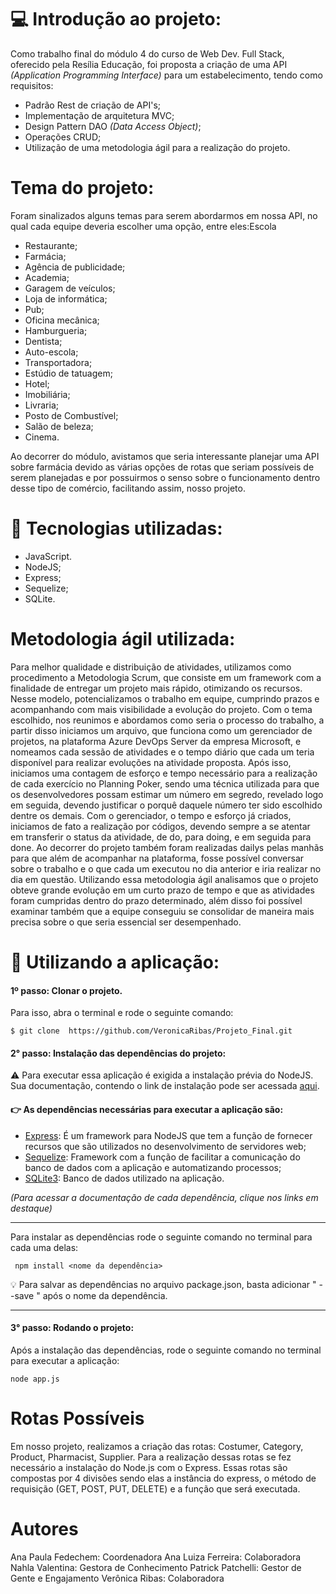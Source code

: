 # :computer: Introdução ao projeto:
   
   Como trabalho final do módulo 4 do curso de Web Dev. Full Stack, oferecido pela Resília Educação, foi proposta a criação de uma API *(Application Programming Interface)* para um estabelecimento, tendo como requisitos: 
- Padrão Rest de criação de API's;
- Implementação de arquitetura MVC;
- Design Pattern DAO *(Data Access Object)*;
- Operações CRUD;
- Utilização de uma metodologia ágil para a realização do projeto.

# Tema do projeto:

Foram sinalizados alguns temas para serem abordarmos em nossa API, no qual cada equipe deveria escolher uma opção, entre eles:Escola

- Restaurante;
- Farmácia;
- Agência de publicidade;
- Academia;
- Garagem de veículos;
- Loja de informática;
- Pub;
- Oficina mecânica;
- Hamburgueria;
- Dentista;
- Auto-escola;
- Transportadora;
- Estúdio de tatuagem;
- Hotel;
- Imobiliária;
- Livraria;
- Posto de Combustível;
- Salão de beleza;
- Cinema. 

Ao decorrer do módulo, avistamos que seria interessante planejar uma API sobre farmácia devido as várias opções de rotas que seriam possíveis de serem planejadas e por possuirmos o senso sobre o funcionamento dentro desse tipo de comércio, facilitando assim, nosso projeto.



# :wrench: Tecnologias utilizadas:
- JavaScript.
- NodeJS;
- Express;
- Sequelize;
- SQLite.


# Metodologia ágil utilizada:

Para melhor qualidade e distribuição de atividades, utilizamos como procedimento a Metodologia Scrum, que consiste em um framework com a finalidade de entregar um projeto mais rápido, otimizando os recursos. Nesse modelo, potencializamos o trabalho em equipe, cumprindo prazos e acompanhando com mais visibilidade a evolução do projeto. Com o tema escolhido, nos reunimos e abordamos como seria o processo do trabalho, a partir disso iniciamos um arquivo, que funciona como um gerenciador de projetos, na plataforma Azure DevOps Server da empresa Microsoft, e nomeamos cada sessão de atividades e o tempo diário que cada um teria disponível para realizar evoluções na atividade proposta. Após isso, iniciamos uma contagem de esforço e tempo necessário para a realização de cada exercício no Planning Poker, sendo uma técnica utilizada para que os desenvolvedores possam estimar um número em segredo, revelado logo em seguida, devendo justificar o porquê daquele número ter sido escolhido dentre os demais. Com o gerenciador, o tempo e esforço já criados, iniciamos de fato a realização por códigos, devendo sempre a se atentar em transferir o status da atividade, de do, para doing, e em seguida para done. Ao decorrer do projeto também foram realizadas dailys pelas manhãs para que além de acompanhar na plataforma, fosse possível conversar sobre o trabalho e o que cada um executou no dia anterior e iria realizar no dia em questão. Utilizando essa metodologia ágil analisamos que o projeto obteve grande evolução em um curto prazo de tempo e que as atividades foram cumpridas dentro do prazo determinado, além disso foi possível examinar também que a equipe conseguiu se consolidar de maneira mais precisa sobre o que seria essencial ser desempenhado.

# :seedling: Utilizando a aplicação:
#### **1º passo:** Clonar o projeto.
Para isso, abra o terminal e rode o seguinte comando: 

    $ git clone  https://github.com/VeronicaRibas/Projeto_Final.git

#### **2° passo:** Instalação das dependências do projeto:

:warning: Para executar essa aplicação é exigida a instalação prévia do NodeJS. Sua documentação, contendo o link de instalação pode ser acessada [aqui](https://nodejs.dev/download/).

#### :point_right: As dependências necessárias para executar a aplicação são:

 - [Express](https://expressjs.com/pt-br/starter/installing.html): É um framework para NodeJS que tem a função de fornecer recursos que são utilizados no desenvolvimento de servidores web;
- [Sequelize](https://sequelize.org/docs/v6/getting-started/): Framework com a função de facilitar a comunicação do banco de dados com a aplicação e automatizando processos;
- [SQLite3](https://www.npmjs.com/package/sqlite3): Banco de dados utilizado na aplicação.

*(Para acessar a documentação de cada dependência, clique nos links em destaque)*


---
Para instalar as dependências rode o seguinte comando no terminal para cada uma delas:

     npm install <nome da dependência>
:bulb: Para salvar as dependências no arquivo package.json, basta adicionar " --save " após o nome da dependência.

---
#### **3° passo:** Rodando o projeto:
Após a instalação das dependências, rode o seguinte comando no terminal para executar a aplicação:

    node app.js

# Rotas Possíveis
Em nosso projeto, realizamos a criação das rotas: Costumer, Category, Product, Pharmacist, Supplier. Para a realização dessas rotas se fez necessário a instalação do Node.js com o Express. Essas rotas são compostas por 4 divisões sendo elas a instância do express, o método de requisição (GET, POST, PUT, DELETE) e a função que será executada.


# Autores

Ana Paula Fedechem: Coordenadora
Ana Luiza Ferreira: Colaboradora
Nahla Valentina: Gestora de Conhecimento
Patrick Patchelli: Gestor de Gente e Engajamento
Verônica Ribas: Colaboradora




